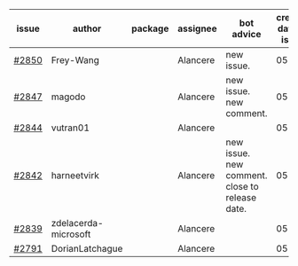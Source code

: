 | issue | author | package | assignee | bot advice | created date of issue | target release date | date from target |
| ------ | ------ | ------ | ------ | ------ | ------ | ------ | :-----: |
| [#2850](https://github.com/Azure/sdk-release-request/issues/2850) | Frey-Wang |  | Alancere | new issue. | 05-27 | 06-06 |  |
| [#2847](https://github.com/Azure/sdk-release-request/issues/2847) | magodo |  | Alancere | new issue. new comment. | 05-27 | 06-13 |  |
| [#2844](https://github.com/Azure/sdk-release-request/issues/2844) | vutran01 |  | Alancere |  | 05-26 | 06-09 |  |
| [#2842](https://github.com/Azure/sdk-release-request/issues/2842) | harneetvirk |  | Alancere | new issue. new comment. close to release date.  | 05-26 | 05-30 | 0 |
| [#2839](https://github.com/Azure/sdk-release-request/issues/2839) | zdelacerda-microsoft |  | Alancere |  | 05-25 | 06-08 |  |
| [#2791](https://github.com/Azure/sdk-release-request/issues/2791) | DorianLatchague |  | Alancere |  | 05-12 | 05-16 |  |
